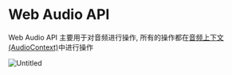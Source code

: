 # Web Audio API

Web Audio API 主要用于对音频进行操作, 所有的操作都在[音频上下文(AudioContext)](T.FE.前端/多媒体/AudioContext.md)中进行操作

![Untitled](https://i.loli.net/2021/10/12/mduQyw79hBNbaig.png)

